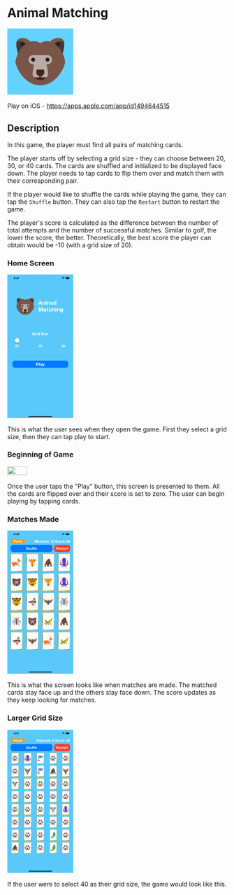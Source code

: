 # Animal Matching
<img src="https://raw.githubusercontent.com/Arjun-dureja/Animal-Matching/master/Screenshots/Icon.png" width="30%" height="30%">

Play on iOS - https://apps.apple.com/app/id1494644515

## Description

In this game, the player must find all pairs of matching cards.

The player starts off by selecting a grid size - they can choose between 20, 30, or 40 cards. The cards are shuffled and initialized to be displayed face down. The player needs to tap cards to flip them over and match them with their corresponding pair. 

If the player would like to shuffle the cards while playing the game, they can tap the `Shuffle` button. They can also tap the `Restart` button to restart the game.

The player's score is calculated as the difference between the number of total attempts and the number of successful matches.
Similar to golf, the lower the score, the better. Theoretically, the best score the player can obtain would be -10 (with a grid size of 20). 

### Home Screen
<img src="https://raw.githubusercontent.com/Arjun-dureja/Animal-Matching/master/Screenshots/Home.png" width="30%" height="30%">

This is what the user sees when they open the game. First they select a grid size, then they can tap play to start.

### Beginning of Game
<img src="https://raw.githubusercontent.com/Arjun-dureja/Animal-Matching/blob/master/Screenshots/NoMatches.PNG" width="30%" height="30%">

Once the user taps the "Play" button, this screen is presented to them. All the cards are flipped over and their score is set to zero. The user can begin playing by tapping cards.

### Matches Made
<img src="https://raw.githubusercontent.com/Arjun-dureja/Animal-Matching/master/Screenshots/Matches.png" width="30%" height="30%">

This is what the screen looks like when matches are made. The matched cards stay face up and the others stay face down. The score updates as they keep looking for matches.

### Larger Grid Size
<img src="https://raw.githubusercontent.com/Arjun-dureja/Animal-Matching/master/Screenshots/40Grid.png" width="30%" height="30%">

If the user were to select 40 as their grid size, the game would look like this.

